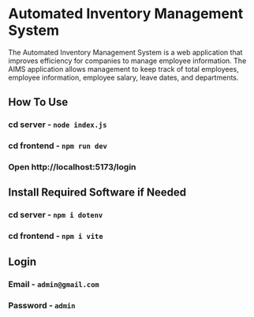 # Automated Inventory Management System

The Automated Inventory Management System is a web application that improves efficiency
for companies to manage employee information. The AIMS application allows management to keep track of total employees, employee information, employee salary, leave dates, and departments.

## How To Use

### cd server - `node index.js`

### cd frontend - `npm run dev`

### Open http://localhost:5173/login

## Install Required Software if Needed

### cd server - `npm i dotenv`

### cd frontend - `npm i vite`

## Login

### Email - `admin@gmail.com`

### Password - `admin`
